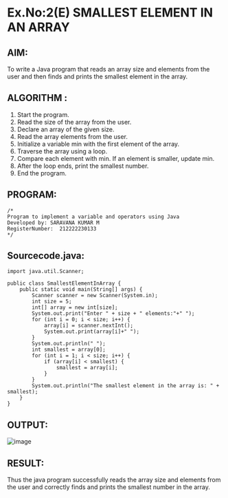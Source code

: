 # Ex.No:2(E)  SMALLEST ELEMENT IN AN ARRAY

## AIM:
To write a Java program that reads an array size and elements from the user and then finds and prints the smallest element in the array.
## ALGORITHM :
1.	Start the program.
2.	Read the size of the array from the user.
3.	Declare an array of the given size.
4.	Read the array elements from the user.
5.	Initialize a variable min with the first element of the array.
6.	Traverse the array using a loop.
7.	Compare each element with min. If an element is smaller, update min.
8.	After the loop ends, print the smallest number.
9.	End the program.
	

## PROGRAM:
 ```
/*
Program to implement a variable and operators using Java
Developed by: SARAVANA KUMAR M
RegisterNumber:  212222230133
*/
```

## Sourcecode.java:
```
import java.util.Scanner;

public class SmallestElementInArray {
    public static void main(String[] args) {
        Scanner scanner = new Scanner(System.in);
        int size = 5;
        int[] array = new int[size];
        System.out.print("Enter " + size + " elements:"+" ");
        for (int i = 0; i < size; i++) {
            array[i] = scanner.nextInt();
            System.out.print(array[i]+" ");
        }
        System.out.println(" ");
        int smallest = array[0];
        for (int i = 1; i < size; i++) {
            if (array[i] < smallest) {
                smallest = array[i];
            }
        }
        System.out.println("The smallest element in the array is: " + smallest);
    }
}
```






## OUTPUT:
![image](https://github.com/user-attachments/assets/c2b0a8a8-e982-4548-87a0-b34702a30c12)



## RESULT:
Thus the java program successfully reads the array size and elements from the user and correctly finds and prints the smallest number in the array.



